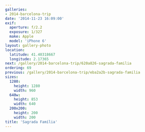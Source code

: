 ```yaml
---
galleries:
- 2014-barcelona-trip
date: '2014-11-23 16:09:00'
exif:
  aperture: f/2.2
  exposure: 1/327
  make: Apple
  model: 'iPhone 6'
layout: gallery-photo
location:
  latitude: 41.40318667
  longitude: 2.17365
next: /gallery/2014-barcelona-trip/620a826-sagrada-familia
ordering: 69
previous: /gallery/2014-barcelona-trip/eba2a2b-sagrada-familia
sizes:
  1280:
    height: 1280
    width: 960
  640w:
    height: 853
    width: 640
  200x200:
    height: 200
    width: 200
title: 'Sagrada Família'
---
```

